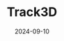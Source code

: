---  
layout: startup_page  
title: "Track3D"  
id: "track3d.ai"  
permalink: "/track3dtrack3d.ai09102024/"  
website: "https://track3d.ai/"  
funding_round: "Seed"  
funding_amount: "$4.3M"  
investors: "Endiya Partners, Shadow Ventures, Monta Vista Capital"  
about: "Track3D is an AI-first reality intelligence platform for the construction industry. It centralizes visual data from various sources and uses AI to transform this raw data into actionable insights for progress monitoring and analysis, aiming to boost productivity and reduce costs."  
markets: "Construction, AI, Software Development, Application Software, Other Commercial Services, Construction and Engineering, SaaS, Artificial Intelligence & Machine Learning, Construction Technology, Mobile"  
hq: "Milpitas, California, United States"  
founded_year: "2022"  
linkedin: "https://www.linkedin.com/company/track3dai"  
twitter: "https://twitter.com/track3dai"  
instagram: ""  
facebook: "https://www.facebook.com/61563485494955"  
crunchbase: "https://www.crunchbase.com/organization/constructn-ai"  
pitchbook: "https://pitchbook.com/profiles/company/501652-54"  

date_display: "10-Sep-2024"  
date: "2024-09-10"

# SEO Optimization  
meta_title: "Track3D - Seed Funding ($4.3M)"  
meta_description: "Track3D, Track3D is an AI-first reality intelligence platform for the construction industry. It centralizes visual data from various sources and uses AI to tra..."  
meta_keywords: "Track3D, Construction, AI, Software Development, Application Software, Other Commercial Services, Construction and Engineering, SaaS, Artificial Intelligence & Machine Learning, Construction Technology, Mobile, Seed funding"  
canonical_url: "https://startup.projectstartups.com/track3dtrack3d.ai09102024/"  
---